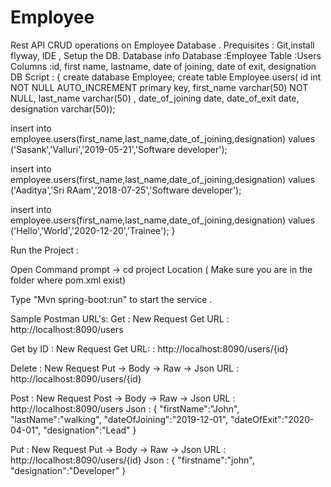 # Employee
Rest API CRUD operations on Employee Database .
Prequisites     : Git,install flyway, IDE , Setup the DB. 
Database info
Database        :Employee
Table           :Users
Columns         :id, first name, lastname, date of joining, date of exit, designation
DB Script       : 
{
create database Employee;
create table Employee.users(
id int NOT NULL AUTO_INCREMENT primary key,
first_name varchar(50) NOT NULL,
last_name varchar(50) ,
date_of_joining date,
date_of_exit date,
designation varchar(50));

insert into employee.users(first_name,last_name,date_of_joining,designation) values 
('Sasank','Valluri','2019-05-21','Software developer');

insert into employee.users(first_name,last_name,date_of_joining,designation) values 
('Aaditya','Sri RAam','2018-07-25','Software developer');

insert into employee.users(first_name,last_name,date_of_joining,designation) values 
('Hello','World','2020-12-20','Trainee');
}

Run the Project :

Open Command prompt -> cd project Location ( Make sure you are in the folder where pom.xml exist) 

Type "Mvn spring-boot:run" to start the service .

Sample Postman URL's:
Get        : New Request Get
URL        : http://localhost:8090/users

Get by ID  : New Request Get
URL:       : http://localhost:8090/users/{id}

Delete     : New Request Put -> Body -> Raw -> Json
URL        : http://localhost:8090/users/{id}

Post       : New Request Post -> Body -> Raw -> Json
URL        : http://localhost:8090/users
Json       :
{
            "firstName":"John",
            "lastName":"walking",
            "dateOfJoining":"2019-12-01",
            "dateOfExit":"2020-04-01",
            "designation":"Lead"
}

Put        : New Request Put -> Body -> Raw -> Json
URL        : http://localhost:8090/users/{id}
Json       :
{
"firstname":"john",
"designation":"Developer"
}


